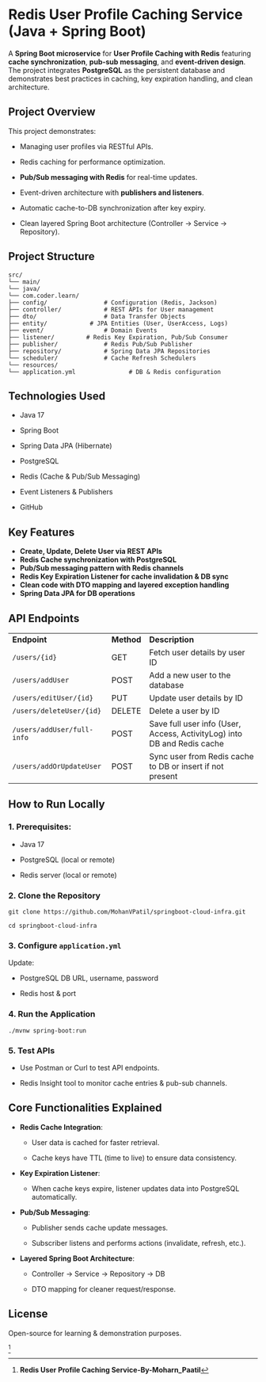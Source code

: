# **Redis User Profile Caching Service (Java \+ Spring Boot)**

A **Spring Boot microservice** for **User Profile Caching with Redis** featuring **cache synchronization**, **pub-sub messaging**, and **event-driven design**. The project integrates **PostgreSQL** as the persistent database and demonstrates best practices in caching, key expiration handling, and clean architecture.

## **Project Overview**

This project demonstrates:

* Managing user profiles via RESTful APIs.

* Redis caching for performance optimization.

* **Pub/Sub messaging with Redis** for real-time updates.

* Event-driven architecture with **publishers and listeners**.

* Automatic cache-to-DB synchronization after key expiry.

* Clean layered Spring Boot architecture (Controller → Service → Repository).

##  **Project Structure**

`src/`  
 `└── main/`  
     `└── java/`  
         `└── com.coder.learn/`  
             `├── config/                # Configuration (Redis, Jackson)`  
             `├── controller/            # REST APIs for User management`  
             `├── dto/                   # Data Transfer Objects`  
             `├── entity/            # JPA Entities (User, UserAccess, Logs)`  
             `├── event/                 # Domain Events`  
             `├── listener/         # Redis Key Expiration, Pub/Sub Consumer`  
             `├── publisher/             # Redis Pub/Sub Publisher`  
             `├── repository/            # Spring Data JPA Repositories`  
             `└── scheduler/             # Cache Refresh Schedulers`  
 `└── resources/`  
     `└── application.yml               # DB & Redis configuration`

## **Technologies Used**

* Java 17

* Spring Boot

* Spring Data JPA (Hibernate)

* PostgreSQL

* Redis (Cache & Pub/Sub Messaging)

* Event Listeners & Publishers

* GitHub

## **Key Features**

- **Create, Update, Delete User via REST APIs**  
- **Redis Cache synchronization with PostgreSQL**  
- **Pub/Sub messaging pattern with Redis channels**  
- **Redis Key Expiration Listener for cache invalidation & DB sync**  
-  **Clean code with DTO mapping and layered exception handling**  
- **Spring Data JPA for DB operations**

## **API Endpoints**

|  |  |  |
| :---- | :---- | :---- |
| **Endpoint** | **Method** | **Description** |
| `/users/{id}` | GET | Fetch user details by user ID |
| `/users/addUser` | POST | Add a new user to the database |
| `/users/editUser/{id}` | PUT | Update user details by ID |
| `/users/deleteUser/{id}` | DELETE | Delete a user by ID |
| `/users/addUser/full-info` | POST | Save full user info (User, Access, ActivityLog) into DB and Redis cache |
| `/users/addOrUpdateUser` | POST | Sync user from Redis cache to DB or insert if not present |

## **How to Run Locally**

### **1\. Prerequisites:**

* Java 17

* PostgreSQL (local or remote)

* Redis server (local or remote)

### **2\. Clone the Repository**

`git clone https://github.com/MohanVPatil/springboot-cloud-infra.git`

`cd springboot-cloud-infra`

### **3\. Configure `application.yml`**

Update:

* PostgreSQL DB URL, username, password

* Redis host & port

### **4\. Run the Application**

`./mvnw spring-boot:run`

### **5\. Test APIs**

* Use Postman or Curl to test API endpoints.

* Redis Insight tool to monitor cache entries & pub-sub channels.

## 

## **Core Functionalities Explained**

* **Redis Cache Integration**:

  * User data is cached for faster retrieval.

  * Cache keys have TTL (time to live) to ensure data consistency.

* **Key Expiration Listener**:

  * When cache keys expire, listener updates data into PostgreSQL automatically.

* **Pub/Sub Messaging**:

  * Publisher sends cache update messages.

  * Subscriber listens and performs actions (invalidate, refresh, etc.).

* **Layered Spring Boot Architecture**:

  * Controller → Service → Repository → DB

  * DTO mapping for cleaner request/response.

## **License**

Open-source for learning & demonstration purposes.

[^1]

[^1]:  **Redis User Profile Caching Service-By-Moharn\_Paatil**